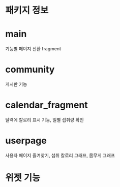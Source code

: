 # 패키지 정보

# main
  기능별 페이지 전환 fragment

# community
  게시판 기능
  
# calendar_fragment
  달력에 칼로리 표시 기능, 일별 섭취량 확인 
  
# userpage
  사용자 페이지
  즐겨찾기, 섭취 칼로리 그래프, 몸무게 그래프

# 위젯 기능
